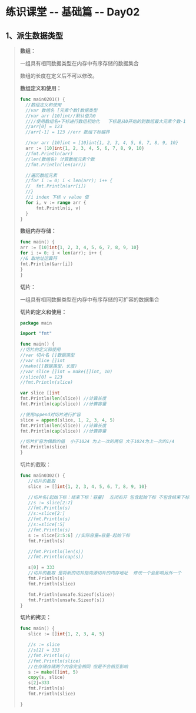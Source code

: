 # 练识课堂 -- 基础篇 -- Day02

## 1、派生数据类型

> **数组：**
>
> 一组具有相同数据类型在内存中有序存储的数据集合
>
> 数组的长度在定义后不可以修改。
>
> **数组定义和使用：**
>
> ```go
> func main0201() {
> 	//数组定义和使用
> 	//var 数组名 [元素个数]数据类型
> 	//var arr [10]int//默认值为0
> 	////使用数组名+下标进行数组初始化   下标是从0开始的到数组最大元素个数-1
> 	//arr[0] = 123
> 	//arr[-1] = 123 //err 数组下标越界
> 
> 	//var arr [10]int = [10]int{1, 2, 3, 4, 5, 6, 7, 8, 9, 10}
> 	arr := [10]int{1, 2, 3, 4, 5, 6, 7, 8, 9, 10}
> 	//fmt.Println(arr)
> 	//len(数组名) 计算数组元素个数
> 	//fmt.Println(len(arr))
> 
> 	//遍历数组元素
> 	//for i := 0; i < len(arr); i++ {
> 	//	fmt.Println(arr[i])
> 	//}
> 	//i index 下标 v value 值
> 	for i, v := range arr {
> 		fmt.Println(i, v)
> 	}
> }
> ```
>
> **数组内存存储：**
>
> ```go
> func main() {
> arr := [10]int{1, 2, 3, 4, 5, 6, 7, 8, 9, 10}
> for i := 0; i < len(arr); i++ {
> //& 取地址运算符
> fmt.Println(&arr[i])
> }
> }
> ```
>
> **切片：**
>
> 一组具有相同数据类型在内存中有序存储的可扩容的数据集合
>
> **切片的定义和使用：**
>
> ```go
> package main
> 
> import "fmt"
> 
> func main() {
> //切片的定义和使用
> //var 切片名 []数据类型
> //var slice []int
> //make([]数据类型，长度)
> //var slice []int = make([]int, 10)
> //slice[0] = 123
> //fmt.Println(slice)
> 
> var slice []int
> fmt.Println(len(slice)) //计算长度
> fmt.Println(cap(slice)) //计算容量
> 
> //使用append对切片进行扩容
> slice = append(slice, 1, 2, 3, 4, 5)
> fmt.Println(len(slice)) //计算长度
> fmt.Println(cap(slice)) //计算容量
> 
> //切片扩容为偶数的值  小于1024 为上一次的两倍 大于1024为上一次的1/4
> fmt.Println(slice)
> }
> ```
>
> 切片的截取：
>
> ```go
> func main0302() {
>    //切片的截取
>    slice := []int{1, 2, 3, 4, 5, 6, 7, 8, 9, 10}
> 
>    //切片名[起始下标：结束下标：容量]  左闭右开 包含起始下标 不包含结束下标
>    //s := slice[2:7]
>    //fmt.Println(s)
>    //s:=slice[2:]
>    //fmt.Println(s)
>    //s:=slice[:5]
>    //fmt.Println(s)
>    s := slice[2:5:6] //实际容量=容量-起始下标
>    fmt.Println(s)
> 
>    //fmt.Println(len(s))
>    //fmt.Println(cap(s))
> 
>    s[0] = 333
>    //切片的截取 是将新的切片指向源切片的内存地址  修改一个会影响另外一个
>    fmt.Println(s)
>    fmt.Println(slice)
> 
>    fmt.Println(unsafe.Sizeof(slice))
>    fmt.Println(unsafe.Sizeof(s))
> }
> ```
>
> **切片的拷贝：**
>
> ```go
> func main() {
>    slice := []int{1, 2, 3, 4, 5}
> 
>    //s := slice
>    //s[2] = 333
>    //fmt.Println(s)
>    //fmt.Println(slice)
>    //在存储存储两个内容完全相同 但是不会相互影响
>    s := make([]int, 5)
>    copy(s, slice)
>    s[2]=333
>    fmt.Println(s)
>    fmt.Println(slice)
> 
> }
> ```
>
> 


